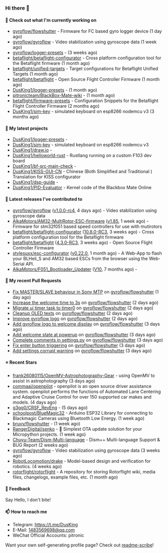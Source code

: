 ### Hi there 👋

#### 👷 Check out what I'm currently working on

- [gyroflow/flowshutter](https://github.com/gyroflow/flowshutter) - Firmware for FC based gyro logger device (1 day ago)
- [gyroflow/gyroflow](https://github.com/gyroflow/gyroflow) - Video stabilization using gyroscope data (1 week ago)
- [gyroflow/logger-presets](https://github.com/gyroflow/logger-presets) -  (3 weeks ago)
- [betaflight/betaflight-configurator](https://github.com/betaflight/betaflight-configurator) - Cross platform configuration tool for the Betaflight firmware (1 month ago)
- [betaflight/unified-targets](https://github.com/betaflight/unified-targets) - Target configurations for Betaflight Unified Targets (1 month ago)
- [betaflight/betaflight](https://github.com/betaflight/betaflight) - Open Source Flight Controller Firmware (1 month ago)
- [DusKing1/logger-presets](https://github.com/DusKing1/logger-presets) -  (1 month ago)
- [pitronicteam/BlackBox-Mate-wiki](https://github.com/pitronicteam/BlackBox-Mate-wiki) -  (1 month ago)
- [betaflight/firmware-presets](https://github.com/betaflight/firmware-presets) - Configuration Snippets for the Betaflight Flight Controller Firmware (2 months ago)
- [DusKing1/sim-key](https://github.com/DusKing1/sim-key) - simulated keyboard on esp8266 nodemcu v3 (3 months ago)

#### 🌱 My latest projects

- [DusKing1/logger-presets](https://github.com/DusKing1/logger-presets) - 
- [DusKing1/sim-key](https://github.com/DusKing1/sim-key) - simulated keyboard on esp8266 nodemcu v3
- [DusKing1/draw.io](https://github.com/DusKing1/draw.io) - 
- [DusKing1/helloworld-rust](https://github.com/DusKing1/helloworld-rust) - Rustlang running on a custom F103 dev board
- [DusKing1/bf-src-main-check](https://github.com/DusKing1/bf-src-main-check) - 
- [DusKing1/KISS-GUI-CN](https://github.com/DusKing1/KISS-GUI-CN) - Chinese (Both Simplified and Traditional ) Translation for KISS configurator
- [DusKing1/dsp-guide](https://github.com/DusKing1/dsp-guide) - 
- [DusKing1/PID-Evaluator](https://github.com/DusKing1/PID-Evaluator) - Kernel code of the Blackbox Mate Online

#### 🔭 Latest releases I've contributed to

- [gyroflow/gyroflow](https://github.com/gyroflow/gyroflow) ([v1.0.0-rc4](https://github.com/gyroflow/gyroflow/releases/tag/v1.0.0-rc4), 4 days ago) - Video stabilization using gyroscope data
- [AlkaMotors/AM32-MultiRotor-ESC-firmware](https://github.com/AlkaMotors/AM32-MultiRotor-ESC-firmware) ([v1.85](https://github.com/AlkaMotors/AM32-MultiRotor-ESC-firmware/releases/tag/v1.85), 1 week ago) - Firmware for stm32f051 based speed controllers for use with mutirotors
- [betaflight/betaflight-configurator](https://github.com/betaflight/betaflight-configurator) ([10.8.0-RC3](https://github.com/betaflight/betaflight-configurator/releases/tag/10.8.0-RC3), 3 weeks ago) - Cross platform configuration tool for the Betaflight firmware
- [betaflight/betaflight](https://github.com/betaflight/betaflight) ([4.3.0-RC3](https://github.com/betaflight/betaflight/releases/tag/4.3.0-RC3), 3 weeks ago) - Open Source Flight Controller Firmware
- [stylesuxx/esc-configurator](https://github.com/stylesuxx/esc-configurator) ([v0.22.0](https://github.com/stylesuxx/esc-configurator/releases/tag/v0.22.0), 1 month ago) - A Web-App to flash your BLHeli_S and AM32 based ESCs from the browser using the Web-Serial API.
- [AlkaMotors/F051_Bootloader_Updater](https://github.com/AlkaMotors/F051_Bootloader_Updater) ([V10](https://github.com/AlkaMotors/F051_Bootloader_Updater/releases/tag/V10), 7 months ago) - 

#### 🔨 My recent Pull Requests

- [Fix MASTER/SLAVE behaviour in Sony MTP](https://github.com/gyroflow/flowshutter/pull/51) on [gyroflow/flowshutter](https://github.com/gyroflow/flowshutter) (1 day ago)
- [Increase the welcome time to 3s](https://github.com/gyroflow/flowshutter/pull/50) on [gyroflow/flowshutter](https://github.com/gyroflow/flowshutter) (2 days ago)
- [Migrate ui timer task to timer0](https://github.com/gyroflow/flowshutter/pull/49) on [gyroflow/flowshutter](https://github.com/gyroflow/flowshutter) (2 days ago)
- [Cleanup OLED texts](https://github.com/gyroflow/flowshutter/pull/48) on [gyroflow/flowshutter](https://github.com/gyroflow/flowshutter) (2 days ago)
- [Improve gyroflow logo](https://github.com/gyroflow/flowshutter/pull/47) on [gyroflow/flowshutter](https://github.com/gyroflow/flowshutter) (2 days ago)
- [Add gyroflow logo to welcome display](https://github.com/gyroflow/flowshutter/pull/46) on [gyroflow/flowshutter](https://github.com/gyroflow/flowshutter) (3 days ago)
- [Add welcome state at powerup](https://github.com/gyroflow/flowshutter/pull/45) on [gyroflow/flowshutter](https://github.com/gyroflow/flowshutter) (3 days ago)
- [Complete comments in settings.py](https://github.com/gyroflow/flowshutter/pull/44) on [gyroflow/flowshutter](https://github.com/gyroflow/flowshutter) (3 days ago)
- [Fix enter button triggering](https://github.com/gyroflow/flowshutter/pull/43) on [gyroflow/flowshutter](https://github.com/gyroflow/flowshutter) (3 days ago)
- [Add settings corrupt warning](https://github.com/gyroflow/flowshutter/pull/42) on [gyroflow/flowshutter](https://github.com/gyroflow/flowshutter) (3 days ago)

#### ⭐ Recent Stars

- [frank26080115/OpenMV-Astrophotography-Gear](https://github.com/frank26080115/OpenMV-Astrophotography-Gear) - using OpenMV to assist in astrophotography (3 days ago)
- [commaai/openpilot](https://github.com/commaai/openpilot) - openpilot is an open source driver assistance system. openpilot performs the functions of Automated Lane Centering and Adaptive Cruise Control for over 150 supported car makes and models. (4 days ago)
- [g3gg0/CRSF_RevEng](https://github.com/g3gg0/CRSF_RevEng) -  (5 days ago)
- [schoolpost/BlueMagic32](https://github.com/schoolpost/BlueMagic32) - Arduino ESP32 Library for connecting to Blackmagic Cameras using Bluetooth Low Energy.  (1 week ago)
- [bruvv/flowshutter](https://github.com/bruvv/flowshutter) -  (1 week ago)
- [RangerDigital/senko](https://github.com/RangerDigital/senko) - 🦊 Simplest OTA update solution for your Micropython projects. (1 week ago)
- [Chuyu-Team/Dism-Multi-language](https://github.com/Chuyu-Team/Dism-Multi-language) - Dism&#43;&#43; Multi-language Support &amp; BUG Report (2 weeks ago)
- [gyroflow/gyroflow](https://github.com/gyroflow/gyroflow) - Video stabilization using gyroscope data (3 weeks ago)
- [RobotLocomotion/drake](https://github.com/RobotLocomotion/drake) - Model-based design and verification for robotics. (4 weeks ago)
- [rotorflight/rotorflight](https://github.com/rotorflight/rotorflight) - A repository for storing Rotorflight wiki, media files, changelogs, example files, etc. (1 month ago)

#### 💬 Feedback

Say Hello, I don't bite!

#### 📫 How to reach me

- Telegram: https://t.me/DusKing
- E-Mail: 1483569698@qq.com
- WeChat Official Accounts: pitronic

Want your own self-generating profile page? Check out [readme-scribe](https://github.com/muesli/readme-scribe)!
